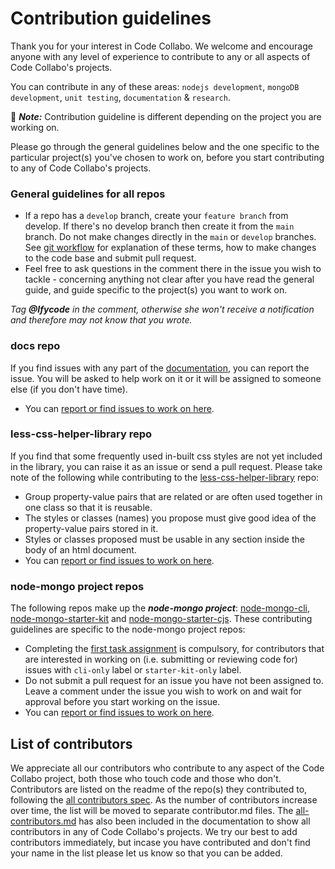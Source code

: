 # Contribution guidelines

Thank you for your interest in Code Collabo. We welcome and encourage anyone with any level of experience to contribute to any or all aspects of Code Collabo's projects.

You can contribute in any of these areas: `nodejs development`, `mongoDB development`, `unit testing`, `documentation` & `research`.

📌 _**Note:**_ Contribution guideline is different depending on the project you are working on.

Please go through the general guidelines below and the one specific to the particular project\(s\) you've chosen to work on, before you start contributing to any of Code Collabo's projects.

### General guidelines for all repos

* If a repo has a `develop` branch, create your `feature branch` from develop. If there's no develop branch then create it from the `main` branch. Do not make changes directly in the `main` or `develop` branches. See [git workflow](https://github.com/code-collabo/docs/blob/main/contributor-guide/git-workflow.md) for explanation of these terms, how to make changes to the code base and submit pull request.
* Feel free to ask questions in the comment there in the issue you wish to tackle - concerning anything not clear after you have read the general guide, and guide specific to the project\(s\) you want to work on.

_Tag **@Ifycode** in the comment, otherwise she won't receive a notification and therefore may not know that you wrote._

### docs repo

If you find issues with any part of the [documentation](https://github.com/code-collabo/docs), you can report the issue. You will be asked to help work on it or it will be assigned to someone else \(if you don't have time\).

* You can [report or find issues to work on here](https://github.com/code-collabo/docs/issues).

### less-css-helper-library repo

If you find that some frequently used in-built css styles are not yet included in the library, you can raise it as an issue or send a pull request. Please take note of the following while contributing to the [less-css-helper-library](https://github.com/code-collabo/less-css-helper-library) repo:

* Group property-value pairs that are related or are often used together in one class so that it is reusable.
* The styles or classes \(names\) you propose must give good idea of the property-value pairs stored in it. 
* Styles or classes proposed must be usable in any section inside the body of an html document.
* You can [report or find issues to work on here](https://github.com/code-collabo/less-css-helper-library/issues).

### node-mongo project repos

The following repos make up the _**node-mongo project**_: [node-mongo-cli](https://github.com/code-collabo/node-mongo-cli), [node-mongo-starter-kit](https://github.com/code-collabo/node-mongo-starter-kit) and [node-mongo-starter-cjs](https://github.com/code-collabo/node-mongo-starter-cjs). These contributing guidelines are specific to the node-mongo project repos:

* Completing the [first task assignment](https://github.com/code-collabo/docs/blob/main/contributor-guide/node-mongo-project/first-task.md) is compulsory, for contributors that are interested in working on \(i.e. submitting or reviewing code for\) issues with `cli-only` label or `starter-kit-only` label.
* Do not submit a pull request for an issue you have not been assigned to. Leave a comment under the issue you wish to work on and wait for approval before you start working on the issue. 
* You can [report or find issues to work on here](https://github.com/code-collabo/node-mongo-cli/issues).

## List of contributors

We appreciate all our contributors who contribute to any aspect of the Code Collabo project, both those who touch code and those who don't. Contributors are listed on the readme of the repo\(s\) they contributed to, following the [all contributors spec](https://allcontributors.org/docs/en/specification). As the number of contributors increase over time, the list will be moved to separate contributor.md files. The [all-contributors.md](https://github.com/code-collabo/docs/blob/main/all-contributors.md) has also been included in the documentation to show all contributors in any of Code Collabo's projects. We try our best to add contributors immediately, but incase you have contributed and don't find your name in the list please let us know so that you can be added.

